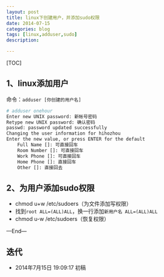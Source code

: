 ```yaml
---
layout: post
title: linux下创建用户，并添加sudo权限
date: 2014-07-15
categories: blog
tags: [linux,adduser,sudo]
description: 

---
```




[TOC]

## 1、linux添加用户

命令：`adduser [你创建的用户名]`

```bash
# adduser onehour
Enter new UNIX password: 新帐号密码
Retype new UNIX password: 确认密码
passwd: password updated successfully
Changing the user information for hihozhou
Enter the new value, or press ENTER for the default
	Full Name []: 可直接回车
	Room Number []: 可直接回车
	Work Phone []: 可直接回车
	Home Phone []: 直接回车
	Other []: 直接回去


```



## 2、为用户添加sudo权限

- chmod u+w /etc/sudoers（为文件添加写权限）
- 找到`root ALL=(ALL)ALL`，换一行添加`新用户名 ALL=(ALL)ALL`
- chmod u-w /etc/sudoers（恢复权限）




—End—

## 迭代


* 2014年7月15日 19:09:17 初稿



